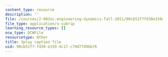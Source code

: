 ```yaml
---
content_type: resource
description: ''
file: /courses/2-003sc-engineering-dynamics-fall-2011/90cb51f7fd30e159dc17c79d77d9bb76_jROTMB142T0.srt
file_type: application/x-subrip
learning_resource_types: []
ocw_type: OCWFile
resourcetype: Other
title: 3play caption file
uid: 90cb51f7-fd30-e159-dc17-c79d77d9bb76
---
```


